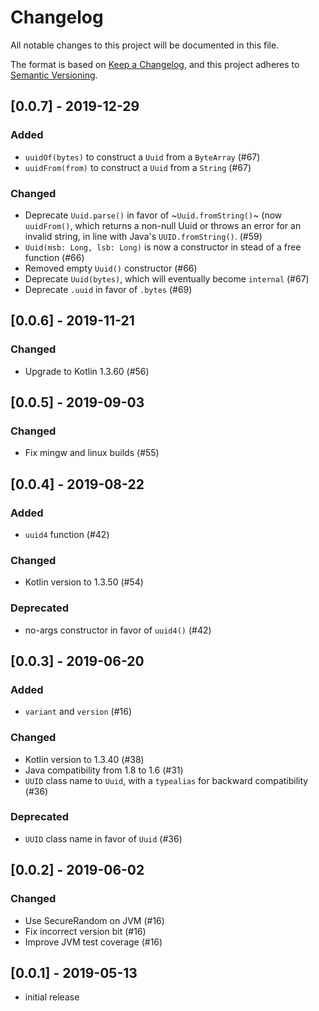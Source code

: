 # Changelog

All notable changes to this project will be documented in this file.

The format is based on [Keep a Changelog](https://keepachangelog.com/), and this
project adheres to [Semantic Versioning](https://semver.org/).

## [0.0.7] - 2019-12-29
### Added
- `uuidOf(bytes)` to construct a `Uuid` from a `ByteArray` (#67)
- `uuidFrom(from)` to construct a `Uuid` from a `String` (#67)
### Changed
- Deprecate `Uuid.parse()` in favor of ~`Uuid.fromString()`~ (now `uuidFrom()`, which returns a non-null Uuid or throws an error for an invalid string, in line with Java's `UUID.fromString()`. (#59)
- `Uuid(msb: Long, lsb: Long)` is now a constructor in stead of a free function (#66)
- Removed empty `Uuid()` constructor (#66)
- Deprecate `Uuid(bytes)`, which will eventually become `internal` (#67)
- Deprecate `.uuid` in favor of `.bytes` (#69)

## [0.0.6] - 2019-11-21
### Changed
- Upgrade to Kotlin 1.3.60 (#56)

## [0.0.5] - 2019-09-03
### Changed
- Fix mingw and linux builds (#55)

## [0.0.4] - 2019-08-22
### Added
- `uuid4` function (#42)
### Changed
- Kotlin version to 1.3.50 (#54)
### Deprecated
- no-args constructor in favor of `uuid4()` (#42)

## [0.0.3] - 2019-06-20
### Added
- `variant` and `version` (#16)
### Changed
- Kotlin version to 1.3.40 (#38)
- Java compatibility from 1.8 to 1.6 (#31)
- `UUID` class name to `Uuid`, with a `typealias` for backward compatibility (#36)
### Deprecated
- `UUID` class name in favor of `Uuid` (#36)

## [0.0.2] - 2019-06-02
### Changed
- Use SecureRandom on JVM (#16)
- Fix incorrect version bit (#16)
- Improve JVM test coverage (#16)

## [0.0.1] - 2019-05-13
- initial release
